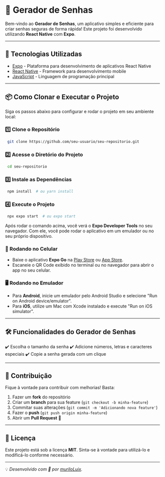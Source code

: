 # 🔐 Gerador de Senhas

Bem-vindo ao **Gerador de Senhas**, um aplicativo simples e eficiente para criar senhas seguras de forma rápida! Este projeto foi desenvolvido utilizando **React Native** com **Expo**.

---

## 🚀 Tecnologias Utilizadas

- [Expo](https://expo.dev/) - Plataforma para desenvolvimento de aplicativos React Native
- [React Native](https://reactnative.dev/) - Framework para desenvolvimento mobile
- [JavaScript](https://developer.mozilla.org/pt-BR/docs/Web/JavaScript) - Linguagem de programação principal

---

## 📦 Como Clonar e Executar o Projeto

Siga os passos abaixo para configurar e rodar o projeto em seu ambiente local:

### 1️⃣ Clone o Repositório
```sh
 git clone https://github.com/seu-usuario/seu-repositorio.git
```

### 2️⃣ Acesse o Diretório do Projeto
```sh
 cd seu-repositorio
```

### 3️⃣ Instale as Dependências
```sh
 npm install  # ou yarn install
```

### 4️⃣ Execute o Projeto
```sh
 npx expo start  # ou expo start
```

Após rodar o comando acima, você verá o **Expo Developer Tools** no seu navegador. Com ele, você pode rodar o aplicativo em um emulador ou no seu próprio dispositivo.

### 📱 Rodando no Celular
- Baixe o aplicativo **Expo Go** na [Play Store](https://play.google.com/store/apps/details?id=host.exp.exponent) ou [App Store](https://apps.apple.com/app/expo-go/id982107779).
- Escaneie o QR Code exibido no terminal ou no navegador para abrir o app no seu celular.

### 🖥️ Rodando no Emulador
- Para **Android**, inicie um emulador pelo Android Studio e selecione "Run on Android device/emulator".
- Para **iOS**, utilize um Mac com Xcode instalado e execute "Run on iOS simulator".

---

## 🛠️ Funcionalidades do Gerador de Senhas

✔️ Escolha o tamanho da senha
✔️ Adicione números, letras e caracteres especiais
✔️ Copie a senha gerada com um clique

---

## 🤝 Contribuição

Fique à vontade para contribuir com melhorias! Basta:
1. Fazer um **fork** do repositório
2. Criar um **branch** para sua feature (`git checkout -b minha-feature`)
3. Commitar suas alterações (`git commit -m 'Adicionando nova feature'`)
4. Fazer o **push** (`git push origin minha-feature`)
5. Abrir um **Pull Request** 🚀

---

## 📜 Licença

Este projeto está sob a licença **MIT**. Sinta-se à vontade para utilizá-lo e modificá-lo conforme necessário.

---

💡 *Desenvolvido com 💙 por [muriloLuix](https://github.com/muriloLuix).*

